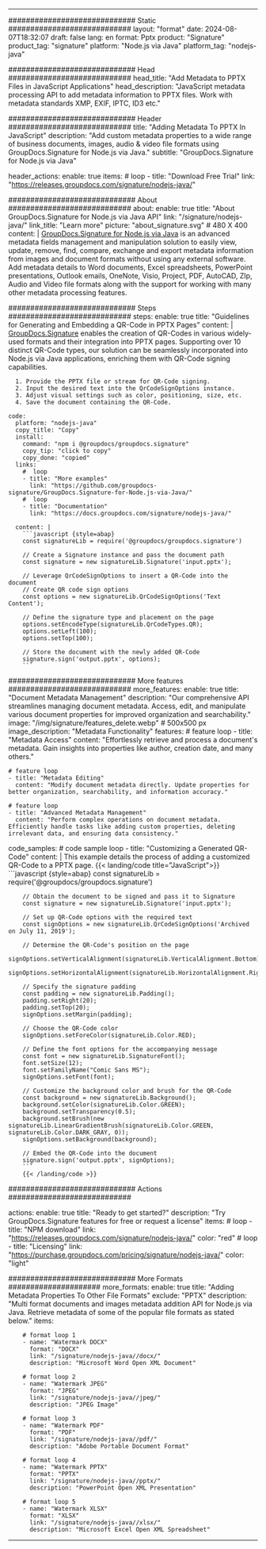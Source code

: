 



---
############################# Static ############################
layout: "format"
date:  2024-08-07T18:32:07
draft: false
lang: en
format: Pptx
product: "Signature"
product_tag: "signature"
platform: "Node.js via Java"
platform_tag: "nodejs-java"

############################# Head ############################
head_title: "Add Metadata to PPTX Files in JavaScript Applications"
head_description: "JavaScript metadata processing API to add metadata information to PPTX files. Work with metadata standards XMP, EXIF, IPTC, ID3 etc."

############################# Header ############################
title: "Adding Metadata To PPTX In JavaScript" 
description: "Add custom metadata properties to a wide range of business documents, images, audio & video file formats using GroupDocs.Signature for Node.js via Java."
subtitle: "GroupDocs.Signature for Node.js via Java" 

header_actions:
  enable: true
  items:
    #  loop
    - title: "Download Free Trial"
      link: "https://releases.groupdocs.com/signature/nodejs-java/"
      
############################# About ############################
about:
    enable: true
    title: "About GroupDocs.Signature for Node.js via Java API"
    link: "/signature/nodejs-java/"
    link_title: "Learn more"
    picture: "about_signature.svg" # 480 X 400
    content: |
       [GroupDocs.Signature for Node.js via Java](/signature/nodejs-java/) is an advanced metadata fields management and manipulation solution to easily view, update, remove, find, compare, exchange and export metadata information from images and document formats without using any external software. Add metadata details to Word documents, Excel spreadsheets, PowerPoint presentations, Outlook emails, OneNote, Visio, Project, PDF, AutoCAD, ZIp, Audio and Video file formats along with the support for working with many other metadata processing features.

############################# Steps ############################
steps:
    enable: true
    title: "Guidelines for Generating and Embedding a QR-Code in PPTX Pages"
    content: |
      [GroupDocs.Signature](/signature/nodejs-java/) enables the creation of QR-Codes in various widely-used formats and their integration into PPTX pages. Supporting over 10 distinct QR-Code types, our solution can be seamlessly incorporated into Node.js via Java applications, enriching them with QR-Code signing capabilities.
      
      1. Provide the PPTX file or stream for QR-Code signing.
      2. Input the desired text into the QrCodeSignOptions instance.
      3. Adjust visual settings such as color, positioning, size, etc.
      4. Save the document containing the QR-Code.
   
    code:
      platform: "nodejs-java"
      copy_title: "Copy"
      install:
        command: "npm i @groupdocs/groupdocs.signature"
        copy_tip: "click to copy"
        copy_done: "copied"
      links:
        #  loop
        - title: "More examples"
          link: "https://github.com/groupdocs-signature/GroupDocs.Signature-for-Node.js-via-Java/"
        #  loop
        - title: "Documentation"
          link: "https://docs.groupdocs.com/signature/nodejs-java/"
          
      content: |
        ```javascript {style=abap}
        const signatureLib = require('@groupdocs/groupdocs.signature')

        // Create a Signature instance and pass the document path
        const signature = new signatureLib.Signature('input.pptx');

        // Leverage QrCodeSignOptions to insert a QR-Code into the document
        // Create QR code sign options
        const options = new signatureLib.QrCodeSignOptions('Text Content');

        // Define the signature type and placement on the page
        options.setEncodeType(signatureLib.QrCodeTypes.QR);
        options.setLeft(100);
        options.setTop(100);
  
        // Store the document with the newly added QR-Code
        signature.sign('output.pptx', options);
        ```            

############################# More features ############################
more_features:
  enable: true
  title: "Document Metadata Management"
  description: "Our comprehensive API streamlines managing document metadata. Access, edit, and manipulate various document properties for improved organization and searchability."
  image: "/img/signature/features_delete.webp" # 500x500 px
  image_description: "Metadata Functionality"
  features:
    # feature loop
    - title: "Metadata Access"
      content: "Effortlessly retrieve and process a document's metadata. Gain insights into properties like author, creation date, and many others."

    # feature loop
    - title: "Metadata Editing"
      content: "Modify document metadata directly. Update properties for better organization, searchability, and information accuracy."

    # feature loop
    - title: "Advanced Metadata Management"
      content: "Perform complex operations on document metadata. Efficiently handle tasks like adding custom properties, deleting irrelevant data, and ensuring data consistency."
      
  code_samples:
    # code sample loop
    - title: "Customizing a Generated QR-Code"
      content: |
        This example details the process of adding a customized QR-Code to a PPTX page.
        {{< landing/code title="JavaScript">}}
        ```javascript {style=abap}
        const signatureLib = require('@groupdocs/groupdocs.signature')
        
        // Obtain the document to be signed and pass it to Signature
        const signature = new signatureLib.Signature('input.pptx');

        // Set up QR-Code options with the required text
        const signOptions = new signatureLib.QrCodeSignOptions('Archived on July 11, 2019');

        // Determine the QR-Code's position on the page
        signOptions.setVerticalAlignment(signatureLib.VerticalAlignment.Bottom);
        signOptions.setHorizontalAlignment(signatureLib.HorizontalAlignment.Right);

        // Specify the signature padding
        const padding = new signatureLib.Padding();
        padding.setRight(20);
        padding.setTop(20);
        signOptions.setMargin(padding);

        // Choose the QR-Code color
        signOptions.setForeColor(signatureLib.Color.RED);

        // Define the font options for the accompanying message
        const font = new signatureLib.SignatureFont();
        font.setSize(12);
        font.setFamilyName("Comic Sans MS");
        signOptions.setFont(font);

        // Customize the background color and brush for the QR-Code
        const background = new signatureLib.Background();
        background.setColor(signatureLib.Color.GREEN);
        background.setTransparency(0.5);
        background.setBrush(new signatureLib.LinearGradientBrush(signatureLib.Color.GREEN, signatureLib.Color.DARK_GRAY, 0));
        signOptions.setBackground(background);

        // Embed the QR-Code into the document
        signature.sign('output.pptx', signOptions);
        ```
        {{< /landing/code >}}


############################# Actions ############################

actions:
  enable: true
  title: "Ready to get started?"
  description: "Try GroupDocs.Signature features for free or request a license"
  items:
    #  loop
    - title: "NPM download"
      link: "https://releases.groupdocs.com/signature/nodejs-java/"
      color: "red"
        #  loop
    - title: "Licensing"
      link: "https://purchase.groupdocs.com/pricing/signature/nodejs-java/"
      color: "light"


############################# More Formats #####################
more_formats:
    enable: true
    title: "Adding Metadata Properties To Other File Formats"
    exclude: "PPTX"
    description: "Multi format documents and images metadata addition API for Node.js via Java. Retrieve metadata of some of the popular file formats as stated below."
    items: 
          
        # format loop 1
        - name: "Watermark DOCX"
          format: "DOCX"
          link: "/signature/nodejs-java//docx/"
          description: "Microsoft Word Open XML Document"
          
        # format loop 2
        - name: "Watermark JPEG"
          format: "JPEG"
          link: "/signature/nodejs-java//jpeg/"
          description: "JPEG Image"
          
        # format loop 3
        - name: "Watermark PDF"
          format: "PDF"
          link: "/signature/nodejs-java//pdf/"
          description: "Adobe Portable Document Format"
          
        # format loop 4
        - name: "Watermark PPTX"
          format: "PPTX"
          link: "/signature/nodejs-java//pptx/"
          description: "PowerPoint Open XML Presentation"
          
        # format loop 5
        - name: "Watermark XLSX"
          format: "XLSX"
          link: "/signature/nodejs-java//xlsx/"
          description: "Microsoft Excel Open XML Spreadsheet"


          

---